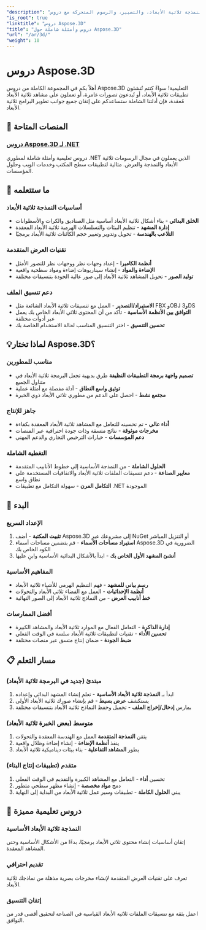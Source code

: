 ```yaml
---
"description": "أتقن النمذجة ثلاثية الأبعاد، والتصيير، والرسوم المتحركة مع دروس Aspose.3D الشاملة. من النمذجة الأساسية إلى تقنيات التصيير المتقدمة."
"is_root": true
"linktitle": "دروس Aspose.3D"
"title": "دروس وأمثلة شاملة حول Aspose.3D"
"url": "/ar/3d/"
"weight": 10
---
```


# دروس Aspose.3D

أهلاً بكم في المجموعة الكاملة من دروس Aspose.3D التعليمية! سواءً كنتم تُنشئون تطبيقات ثلاثية الأبعاد، أو تُبدعون تصورات غامرة، أو تعملون على مشاهد ثلاثية الأبعاد مُعقدة، فإن أدلتنا الشاملة ستساعدكم على إتقان جميع جوانب تطوير البرامج ثلاثية الأبعاد.

## 🎯 المنصات المتاحة

### [دروس Aspose.3D لـ .NET](./net/)
دروس تعليمية وأمثلة شاملة لمطوري .NET الذين يعملون في مجال الرسومات ثلاثية الأبعاد والنمذجة والعرض. مثالية لتطبيقات سطح المكتب وخدمات الويب وحلول المؤسسات.

## 🚀 ما ستتعلمه

### **أساسيات النمذجة ثلاثية الأبعاد**
- **الخلق البدائي** - بناء أشكال ثلاثية الأبعاد أساسية مثل الصناديق والكرات والأسطوانات
- **إدارة المشهد** - تنظيم البيئات والتسلسلات الهرمية ثلاثية الأبعاد المعقدة  
- **التلاعب بالهندسة** - تحويل وتدوير وتغيير حجم الكائنات ثلاثية الأبعاد برمجيًا

### **تقنيات العرض المتقدمة**
- **أنظمة الكاميرا** - إعداد وجهات نظر ووجهات نظر للتصور الأمثل
- **الإضاءة والمواد** - إنشاء سيناريوهات إضاءة ومواد سطحية واقعية
- **توليد الصور** - تحويل المشاهد ثلاثية الأبعاد إلى صور عالية الجودة بتنسيقات مختلفة

### **دعم تنسيق الملف**
- **الاستيراد/التصدير** - العمل مع تنسيقات ثلاثية الأبعاد الشائعة مثل FBX وOBJ و3DS
- **التوافق بين الأنظمة الأساسية** - تأكد من أن المحتوى ثلاثي الأبعاد الخاص بك يعمل عبر أدوات مختلفة
- **تحسين التنسيق** - اختر التنسيق المناسب لحالة الاستخدام الخاصة بك

## 💡لماذا تختار Aspose.3D؟

### **مناسب للمطورين**
- **تصميم واجهة برمجة التطبيقات النظيفة** طرق بديهية تجعل البرمجة ثلاثية الأبعاد في متناول الجميع
- **توثيق واسع النطاق** - أدلة مفصلة مع أمثلة عملية
- **مجتمع نشط** - احصل على الدعم من مطوري ثلاثي الأبعاد ذوي الخبرة

### **جاهز للإنتاج**
- **أداء عالي** - تم تحسينه للتعامل مع المشاهد ثلاثية الأبعاد المعقدة بكفاءة
- **مخرجات موثوقة** - نتائج متسقة وذات جودة احترافية عبر المنصات
- **دعم المؤسسات** - خيارات الترخيص التجاري والدعم المهني

### **التغطية الشاملة**
- **الحلول الشاملة** - من النمذجة الأساسية إلى خطوط الأنابيب المتقدمة
- **معايير الصناعة** - دعم تنسيقات الملفات ثلاثية الأبعاد والاتفاقيات المستخدمة على نطاق واسع
- **التكامل المرن** - سهولة التكامل مع تطبيقات .NET الموجودة

## 🔧 البدء

### **الإعداد السريع**
1. **تثبيت المكتبة** - أضف Aspose.3D إلى مشروعك عبر NuGet أو التنزيل المباشر
2. **استيراد مساحات الأسماء** - قم بتضمين مساحات أسماء Aspose.3D الضرورية في الكود الخاص بك
3. **أنشئ المشهد الأول الخاص بك** - ابدأ بالأشكال البدائية الأساسية وابنِ عليها

### **المفاهيم الأساسية**
- **رسم بياني للمشهد** - فهم التنظيم الهرمي للأشياء ثلاثية الأبعاد
- **أنظمة الإحداثيات** - العمل مع الفضاء ثلاثي الأبعاد والتحولات
- **خط أنابيب العرض** - من النماذج ثلاثية الأبعاد إلى الصور النهائية

### **أفضل الممارسات**
- **إدارة الذاكرة** - التعامل الفعال مع الموارد ثلاثية الأبعاد والمشاهد الكبيرة
- **تحسين الأداء** - تقنيات لتطبيقات ثلاثية الأبعاد سلسة في الوقت الفعلي
- **ضبط الجودة** - ضمان إنتاج متسق عبر منصات مختلفة

## 📋 مسار التعلم

### **مبتدئ** (جديد في البرمجة ثلاثية الأبعاد)
1. ابدأ بـ **النمذجة ثلاثية الأبعاد الأساسية** - تعلم إنشاء المشهد البدائي وإعداده
2. يستكشف **عرض بسيط** - قم بإنشاء صورك ثلاثية الأبعاد الأولى
3. يمارس **إدخال/إخراج الملف** - تحميل وحفظ النماذج ثلاثية الأبعاد بتنسيقات مختلفة

### **متوسط** (بعض الخبرة ثلاثية الأبعاد)
1. يتقن **النمذجة المتقدمة** العمل مع الهندسة المعقدة والتحولات
2. ينفذ **أنظمة الإضاءة** - إنشاء إضاءة وظلال واقعية
3. يطور **المشاهد التفاعلية** - بناء بيئات ديناميكية ثلاثية الأبعاد

### **متقدم** (تطبيقات إنتاج البناء)
1. تحسين **أداء** - التعامل مع المشاهد الكبيرة والتقديم في الوقت الفعلي
2. دمج **مواد مخصصة** - إنشاء مظهر سطحي متطور
3. يبني **الحلول الكاملة** - تطبيقات وسير عمل ثلاثية الأبعاد من البداية إلى النهاية

## 🌟 دروس تعليمية مميزة

### **النمذجة ثلاثية الأبعاد الأساسية**
إتقان أساسيات إنشاء محتوى ثلاثي الأبعاد برمجيًا، بدءًا من الأشكال الأساسية وحتى المشاهد المعقدة.

### **تقديم احترافي**
تعرف على تقنيات العرض المتقدمة لإنشاء مخرجات بصرية مذهلة من نماذجك ثلاثية الأبعاد.

### **إتقان التنسيق**
اعمل بثقة مع تنسيقات الملفات ثلاثية الأبعاد القياسية في الصناعة لتحقيق أقصى قدر من التوافق.